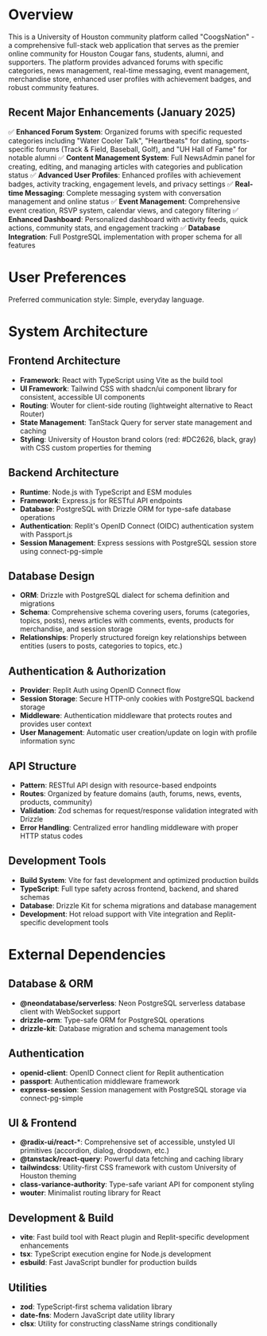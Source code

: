 # Overview

This is a University of Houston community platform called "CoogsNation" - a comprehensive full-stack web application that serves as the premier online community for Houston Cougar fans, students, alumni, and supporters. The platform provides advanced forums with specific categories, news management, real-time messaging, event management, merchandise store, enhanced user profiles with achievement badges, and robust community features.

## Recent Major Enhancements (January 2025)

✅ **Enhanced Forum System**: Organized forums with specific requested categories including "Water Cooler Talk", "Heartbeats" for dating, sports-specific forums (Track & Field, Baseball, Golf), and "UH Hall of Fame" for notable alumni
✅ **Content Management System**: Full NewsAdmin panel for creating, editing, and managing articles with categories and publication status
✅ **Advanced User Profiles**: Enhanced profiles with achievement badges, activity tracking, engagement levels, and privacy settings
✅ **Real-time Messaging**: Complete messaging system with conversation management and online status
✅ **Event Management**: Comprehensive event creation, RSVP system, calendar views, and category filtering
✅ **Enhanced Dashboard**: Personalized dashboard with activity feeds, quick actions, community stats, and engagement tracking
✅ **Database Integration**: Full PostgreSQL implementation with proper schema for all features

# User Preferences

Preferred communication style: Simple, everyday language.

# System Architecture

## Frontend Architecture
- **Framework**: React with TypeScript using Vite as the build tool
- **UI Framework**: Tailwind CSS with shadcn/ui component library for consistent, accessible UI components
- **Routing**: Wouter for client-side routing (lightweight alternative to React Router)
- **State Management**: TanStack Query for server state management and caching
- **Styling**: University of Houston brand colors (red: #DC2626, black, gray) with CSS custom properties for theming

## Backend Architecture
- **Runtime**: Node.js with TypeScript and ESM modules
- **Framework**: Express.js for RESTful API endpoints
- **Database**: PostgreSQL with Drizzle ORM for type-safe database operations
- **Authentication**: Replit's OpenID Connect (OIDC) authentication system with Passport.js
- **Session Management**: Express sessions with PostgreSQL session store using connect-pg-simple

## Database Design
- **ORM**: Drizzle with PostgreSQL dialect for schema definition and migrations
- **Schema**: Comprehensive schema covering users, forums (categories, topics, posts), news articles with comments, events, products for merchandise, and session storage
- **Relationships**: Properly structured foreign key relationships between entities (users to posts, categories to topics, etc.)

## Authentication & Authorization
- **Provider**: Replit Auth using OpenID Connect flow
- **Session Storage**: Secure HTTP-only cookies with PostgreSQL backend storage
- **Middleware**: Authentication middleware that protects routes and provides user context
- **User Management**: Automatic user creation/update on login with profile information sync

## API Structure
- **Pattern**: RESTful API design with resource-based endpoints
- **Routes**: Organized by feature domains (auth, forums, news, events, products, community)
- **Validation**: Zod schemas for request/response validation integrated with Drizzle
- **Error Handling**: Centralized error handling middleware with proper HTTP status codes

## Development Tools
- **Build System**: Vite for fast development and optimized production builds
- **TypeScript**: Full type safety across frontend, backend, and shared schemas
- **Database**: Drizzle Kit for schema migrations and database management
- **Development**: Hot reload support with Vite integration and Replit-specific development tools

# External Dependencies

## Database & ORM
- **@neondatabase/serverless**: Neon PostgreSQL serverless database client with WebSocket support
- **drizzle-orm**: Type-safe ORM for PostgreSQL operations
- **drizzle-kit**: Database migration and schema management tools

## Authentication
- **openid-client**: OpenID Connect client for Replit authentication
- **passport**: Authentication middleware framework
- **express-session**: Session management with PostgreSQL storage via connect-pg-simple

## UI & Frontend
- **@radix-ui/react-***: Comprehensive set of accessible, unstyled UI primitives (accordion, dialog, dropdown, etc.)
- **@tanstack/react-query**: Powerful data fetching and caching library
- **tailwindcss**: Utility-first CSS framework with custom University of Houston theming
- **class-variance-authority**: Type-safe variant API for component styling
- **wouter**: Minimalist routing library for React

## Development & Build
- **vite**: Fast build tool with React plugin and Replit-specific development enhancements
- **tsx**: TypeScript execution engine for Node.js development
- **esbuild**: Fast JavaScript bundler for production builds

## Utilities
- **zod**: TypeScript-first schema validation library
- **date-fns**: Modern JavaScript date utility library
- **clsx**: Utility for constructing className strings conditionally